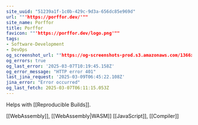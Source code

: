 ```yaml
---
site_uuid: "51239a1f-1c0b-429c-9d3a-656dc85e969d"
url: ""'https://porffor.dev/'""
site_name: Porffor
title: Porffor
favicon: ""'https://porffor.dev/logo.png'""
tags:
- Software-Development
- DevOps
og_screenshot_url: ""https://og-screenshots-prod.s3.amazonaws.com/1366x768/80/false/6e72c3d959b2de62eca1b9712d24dd4b1eb417270f70678c9f419bf640224bc0.jpeg""
og_errors: true
og_last_error: '2025-03-07T10:19:45.158Z'
og_error_message: "HTTP error 401"
last_jina_request: '2025-03-09T06:45:22.108Z'
jina_error: "Error occurred"
og_last_fetch: 2025-03-07T06:11:15.053Z
---
```

Helps with [[Reproducible Builds]]. 

[[WebAssembly]], [[WebAssembly|WASM]]
[[JavaScript]], [[Compiler]]

